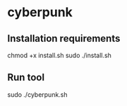 # cyberpunk
## Installation requirements 
chmod +x install.sh
sudo ./install.sh
## Run tool
sudo ./cyberpunk.sh
